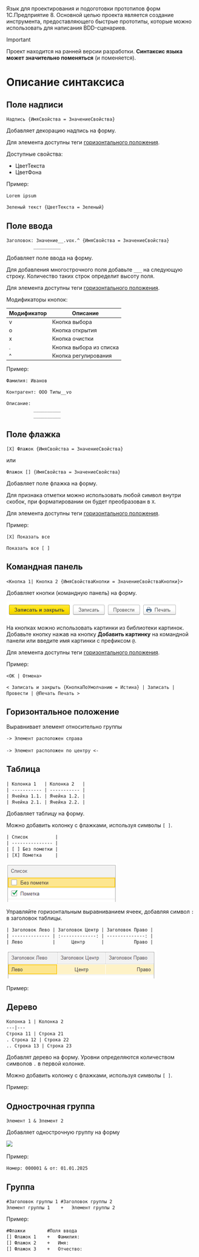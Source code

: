 # 
Язык для проектирования и подоготовки прототипов форм 1С.Предприятие 8. Основной целью проекта является создание инструмента, предоставляющего быстрые прототипы, которые можно использовать для написания BDD-сценариев. 

> [!IMPORTANT] 
> Проект находится на ранней версии разработки. **Синтаксис языка может значительно поменяться** (и поменяется).

# Описание синтаксиса

## Поле надписи
```
Надпись {ИмяСвойства = ЗначениеСвойства}
```
Добавляет декорацию надпись на форму. 

Для элемента доступны теги [горизонтального положения](#горизонтальное-положение).

Доступные свойства:
- ЦветТекста
- ЦветФона

Пример:
```
Lorem ipsum
```
```
Зеленый текст {ЦветТекста = Зеленый}
```
## Поле ввода
```
Заголовок: Значение__.vox.^ {ИмяСвойства = ЗначениеСвойства}
          __________
```
Добавляет поле ввода на форму.

Для добавления многострочного поля добавьте `___` на следующую строку. Количество таких строк определит высоту поля.

Для элемента доступны теги [горизонтального положения](#горизонтальное-положение).

Модификаторы кнопок:

Модификатор|Описание
---|---
v| Кнопка выбора
o| Кнопка открытия
x| Кнопка очистки
.| Кнопка выбора из списка
^| Кнопка регулирования

Пример:
```
Фамилия: Иванов
```
```
Контрагент: ООО Типы__vo
```
```
Описание:
          __________
          __________
```
## Поле флажка
```
[X] Флажок {ИмяСвойства = ЗначениеСвойства}
```
или</br>
```
Флажок [] {ИмяСвойства = ЗначениеСвойства}
```
Добавляет поле флажка на форму.

Для признака отметки можно использовать любой символ внутри скобок, при форматировании он будет преобразован в `X`.

Для элемента доступны теги [горизонтального положения](#горизонтальное-положение).

Пример:
```
[X] Показать все
```
```
Показать все [ ]
```
## Командная панель
```
<Кнопка 1| Кнопка 2 {ИмяСвойстваКнопки = ЗначениеСвойстваКнопки}>
```
Добавляет кнопки (командную панель) на форму.

![](docs/resources/buttons.png)

На кнопках можно использовать картинки из библиотеки картинок. Добавьте кнопку нажав на кнопку **Добавить картинку** на командной панели или введите имя картинки с префиксом `@`.

Для элемента доступны теги [горизонтального положения](#горизонтальное-положение).

Пример:
```
<ОК | Отмена>
```
```
< Записать и закрыть {КнопкаПоУмолчанию = Истина} | Записать | Провести | @Печать Печать >
```
## Горизонтальное положение
Выравнивает элемент относительно группы

```
-> Элемент расположен справа

-> Элемент расположен по центру <-
```

## Таблица
```
| Колонка 1   | Колонка 2   |
| ----------- | ----------- |
| Ячейка 1.1. | Ячейка 1.2. |
| Ячейка 2.1. | Ячейка 2.2. |
```
Добавляет таблицу на форму. 

Можно добавить колонку с флажками, используя символы `[ ]`. 
```
| Список          |
| --------------- |
| [ ] Без пометки |
| [X] Пометка     |
```
![](docs/resources/table-check.png)

Управляйте горизонтальным выравниванием ячеек, добавляя символ `:` в заголовок таблицы.
```
| Заголовок Лево | Заголовок Центр | Заголовок Право |
| -------------- | :-------------: | --------------: |
| Лево           |      Центр      |           Право |
```
![](docs/resources/table-align.png)

Пример:

## Дерево
```
Колонка 1 | Колонка 2
---|---
Строка 11 | Строка 21
. Строка 12 | Строка 22
.. Строка 13 | Строка 23
```

Добавлят дерево на форму. Уровни определяются количеством символов `.` в первой колонке.

Можно добавить колонку с флажками, используя символы `[ ]`. 

Пример:


## Однострочная группа
```
Элемент 1 & Элемент 2
```
Добавляет однострочную группу на форму

![](docs/resources/line_group.png)

Пример:
```
Номер: 000001 & от: 01.01.2025
```
## Группа
```
#Заголовок группы 1 #Заголовок группы 2
Элемент группы 1    +   Элемент группы 2
```
Пример:
```
#Флажки        #Поля ввода
[] Флажок 1    +   Фамилия:
[] Флажок 2    +   Имя:
[] Флажок 3    +   Отчество:
```